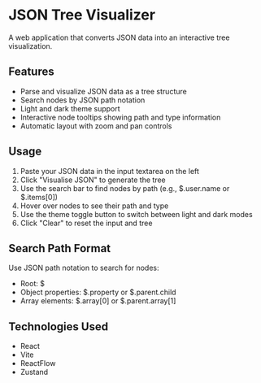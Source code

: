 # JSON Tree Visualizer

A web application that converts JSON data into an interactive tree visualization.

## Features

- Parse and visualize JSON data as a tree structure
- Search nodes by JSON path notation
- Light and dark theme support
- Interactive node tooltips showing path and type information
- Automatic layout with zoom and pan controls

## Usage

1. Paste your JSON data in the input textarea on the left
2. Click "Visualise JSON" to generate the tree
3. Use the search bar to find nodes by path (e.g., $.user.name or $.items[0])
4. Hover over nodes to see their path and type
5. Use the theme toggle button to switch between light and dark modes
6. Click "Clear" to reset the input and tree

## Search Path Format

Use JSON path notation to search for nodes:

- Root: $
- Object properties: $.property or $.parent.child
- Array elements: $.array[0] or $.parent.array[1]

## Technologies Used

- React
- Vite
- ReactFlow
- Zustand
